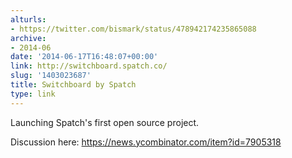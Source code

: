 ```yaml
---
alturls:
- https://twitter.com/bismark/status/478942174235865088
archive:
- 2014-06
date: '2014-06-17T16:48:07+00:00'
link: http://switchboard.spatch.co/
slug: '1403023687'
title: Switchboard by Spatch
type: link
---
```


Launching Spatch's first open source project.

Discussion here: https://news.ycombinator.com/item?id=7905318

